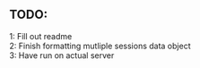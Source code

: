 TODO:
--------------
1: Fill out readme <br />
2: Finish formatting mutliple sessions data object <br />
3: Have run on actual server <br />